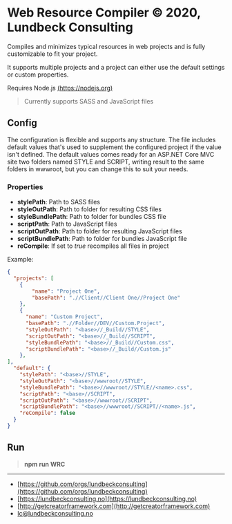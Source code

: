 # Web Resource Compiler &copy; 2020, Lundbeck Consulting

Compiles and minimizes typical resources in web projects and is fully customizable to fit your project.

It supports multiple projects and a project can either use the default settings or custom properties.

Requires Node.js [(https://nodejs.org)](https://nodejs.org)

> Currently supports SASS and JavaScript files

## Config

The configuration is flexible and supports any structure. The file includes default values that's used to supplement the configured project if the value isn't defined. The default values comes ready for an ASP.NET Core MVC site two folders named STYLE and SCRIPT, writing result to the same folders in wwwroot, but you can change this to suit your needs.

### Properties

* **stylePath**: Path to SASS files
* **styleOutPath**: Path to folder for resulting CSS files
* **styleBundlePath**: Path to folder for bundles CSS file
* **scriptPath**: Path to JavaScript files
* **scriptOutPath**: Path to folder for resulting JavaScript files
* **scriptBundlePath**: Path to folder for bundles JavaScript file
* **reCompile**: If set to _true_ recompiles all files in project

Example:

```JSON
{
  "projects": [
    {
        "name": "Project One",
        "basePath": ".//Client//Client One//Project One"
    },
    {
      "name": "Custom Project",
      "basePath": ".//Folder//DEV//Custom.Project",
      "styleOutPath": "<base>//_Build//STYLE",
      "scriptOutPath": "<base>//_Build//SCRIPT",
      "styleBundlePath": "<base>//_Build//Custom.css",
      "scriptBundlePath": "<base>//_Build//Custom.js"
    },
],
  "default": {
    "stylePath": "<base>//STYLE",
    "styleOutPath": "<base>//wwwroot//STYLE",
    "styleBundlePath": "<base>//wwwroot//STYLE//<name>.css",
    "scriptPath": "<base>//SCRIPT",
    "scriptOutPath": "<base>//wwwroot//SCRIPT",
    "scriptBundlePath": "<base>//wwwroot//SCRIPT//<name>.js",
    "reCompile": false
  }
}
```

## Run

> **npm run WRC**


---

* [https://github.com/orgs/lundbeckconsulting](https://github.com/orgs/lundbeckconsulting)
* [https://lundbeckconsulting.no](https://lundbeckconsulting.no)
* [http://getcreatorframework.com](http://getcreatorframework.com)
* [lc@lundbeckconsulting.no](mailto:lc@lundbeckconsulting.no)
